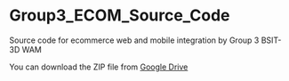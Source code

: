 # Group3_ECOM_Source_Code
Source code for ecommerce  web and mobile integration by Group 3 BSIT-3D WAM

You can download the ZIP file from [Google Drive](https://drive.google.com/drive/folders/1t759bMu35oO1lhZZpS3nC1mRXafBTaI?usp=sharing)
